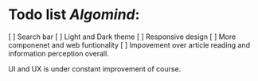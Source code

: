 # Todo list *Algomind*:

[ ] Search bar
[ ] Light and Dark theme
[ ] Responsive design
[ ] More componenet and web funtionality
[ ] Impovement over article reading and information perception overall.

UI and UX is under constant improvement of course.